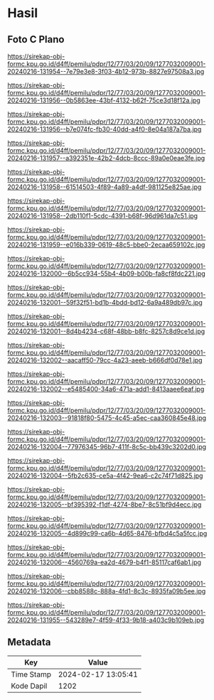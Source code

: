# Hasil

## Foto C Plano

https://sirekap-obj-formc.kpu.go.id/d4ff/pemilu/pdpr/12/77/03/20/09/1277032009001-20240216-131954--7e79e3e8-3f03-4b12-973b-8827e97508a3.jpg

https://sirekap-obj-formc.kpu.go.id/d4ff/pemilu/pdpr/12/77/03/20/09/1277032009001-20240216-131956--0b5863ee-43bf-4132-b62f-75ce3d18f12a.jpg

https://sirekap-obj-formc.kpu.go.id/d4ff/pemilu/pdpr/12/77/03/20/09/1277032009001-20240216-131956--b7e074fc-fb30-40dd-a4f0-8e04a187a7ba.jpg

https://sirekap-obj-formc.kpu.go.id/d4ff/pemilu/pdpr/12/77/03/20/09/1277032009001-20240216-131957--a392351e-42b2-4dcb-8ccc-89a0e0eae3fe.jpg

https://sirekap-obj-formc.kpu.go.id/d4ff/pemilu/pdpr/12/77/03/20/09/1277032009001-20240216-131958--61514503-4f89-4a89-a4df-981125e825ae.jpg

https://sirekap-obj-formc.kpu.go.id/d4ff/pemilu/pdpr/12/77/03/20/09/1277032009001-20240216-131958--2db110f1-5cdc-4391-b68f-96d961da7c51.jpg

https://sirekap-obj-formc.kpu.go.id/d4ff/pemilu/pdpr/12/77/03/20/09/1277032009001-20240216-131959--e016b339-0619-48c5-bbe0-2ecaa659102c.jpg

https://sirekap-obj-formc.kpu.go.id/d4ff/pemilu/pdpr/12/77/03/20/09/1277032009001-20240216-132000--6b5cc934-55b4-4b09-b00b-fa8cf8fdc221.jpg

https://sirekap-obj-formc.kpu.go.id/d4ff/pemilu/pdpr/12/77/03/20/09/1277032009001-20240216-132001--59f32f51-bd1b-4bdd-bd12-6a9a489db97c.jpg

https://sirekap-obj-formc.kpu.go.id/d4ff/pemilu/pdpr/12/77/03/20/09/1277032009001-20240216-132001--8d4b4234-c68f-48bb-b8fc-8257c8d9ce1d.jpg

https://sirekap-obj-formc.kpu.go.id/d4ff/pemilu/pdpr/12/77/03/20/09/1277032009001-20240216-132002--aacaff50-79cc-4a23-aeeb-b666df0d78e1.jpg

https://sirekap-obj-formc.kpu.go.id/d4ff/pemilu/pdpr/12/77/03/20/09/1277032009001-20240216-132002--e5485400-34a6-471a-add1-8413aaee6eaf.jpg

https://sirekap-obj-formc.kpu.go.id/d4ff/pemilu/pdpr/12/77/03/20/09/1277032009001-20240216-132003--91818f80-5475-4c45-a5ec-caa360845e48.jpg

https://sirekap-obj-formc.kpu.go.id/d4ff/pemilu/pdpr/12/77/03/20/09/1277032009001-20240216-132004--77976345-96b7-411f-8c5c-bb439c3202d0.jpg

https://sirekap-obj-formc.kpu.go.id/d4ff/pemilu/pdpr/12/77/03/20/09/1277032009001-20240216-132004--5fb2c635-ce5a-4f42-9ea6-c2c74f71d825.jpg

https://sirekap-obj-formc.kpu.go.id/d4ff/pemilu/pdpr/12/77/03/20/09/1277032009001-20240216-132005--bf395392-f1df-4274-8be7-8c51bf9d4ecc.jpg

https://sirekap-obj-formc.kpu.go.id/d4ff/pemilu/pdpr/12/77/03/20/09/1277032009001-20240216-132005--4d899c99-ca6b-4d65-8476-bfbd4c5a5fcc.jpg

https://sirekap-obj-formc.kpu.go.id/d4ff/pemilu/pdpr/12/77/03/20/09/1277032009001-20240216-132006--4560769a-ea2d-4679-b4f1-85117caf6ab1.jpg

https://sirekap-obj-formc.kpu.go.id/d4ff/pemilu/pdpr/12/77/03/20/09/1277032009001-20240216-132006--cbb8588c-888a-4fd1-8c3c-8935fa09b5ee.jpg

https://sirekap-obj-formc.kpu.go.id/d4ff/pemilu/pdpr/12/77/03/20/09/1277032009001-20240216-131955--543289e7-4f59-4f33-9b18-a403c9b109eb.jpg


## Metadata

| Key        | Value               |
| ---------- | ------------------- |
| Time Stamp | 2024-02-17 13:05:41 |
| Kode Dapil | 1202                |



